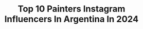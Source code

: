 ---
title: Top 10 Painters Instagram Influencers In Argentina In 2024
description: >-
  Find top painters Instagram influencers in Argentina in 2024. Most popular hashtags: #arte #artist #picoftheday #photooftheday.
platform: Instagram
hits: 72
text_top: See the top-rated Instagram influencers on inBeat.
text_bottom: Our database has 72 Instagram influencers like this in Argentina for you to collaborate.
profiles:
  - username: "facundoquiros"
    fullname: >-
      Facu Quiros
    bio: >-
      En @sexvivituexperiencia Actor, Bailarin-Coreógrafo, Modelo. Compartiendo mí historia.
    location: "Argentina"
    followers: 9482
    engagement: 903
    commentsToLikes: 0.114274
    id: ck5c7cxnk7aqn0i114x8997p1
    verified: false
    hashtags: "#argentina, #briefs, #training, #jean"
  - username: "bru.saa"
    fullname: >-
      Sabrina • 🌿
    bio: >-
      Tatuadora en ✖️Casa Indeleble 🖤 La Plata . Argentina 🇦🇷 . @casaindeleble
    location: "Argentina"
    followers: 9698
    engagement: 883
    commentsToLikes: 0.035060
    id: ck5znsosbp2y10i14sfq9ir4d
    verified: false
    hashtags: "#neotradeu, #neotrad, #flowersofinstagram, #flores"
  - username: "dani_dossantoss"
    fullname: >-
      Daniela Dos Santos
    bio: >-
      🥀𝓥𝓲𝓿𝓸 𝓹𝓪𝓻𝓪 𝓒𝓻𝓮𝓪𝓻🥀 🌈 Mi Arte @dani_dossart 🎙Podcast: #danielogia 💗YouTube: dani dos santos 🎬 Mira todo lo que hago aquí 👇
    location: "Argentina"
    followers: 36905
    engagement: 191
    commentsToLikes: 0.077021
    id: ck136ixq86ppn0i19bpro10ht
    verified: false
    hashtags: "#photooftheday, #beauty, #modelo, #portrait"
  - username: "gus_alvarez"
    fullname: >-
      𝔾𝕌𝕊 𝔸𝕃𝕍𝔸ℝ𝔼ℤ
    bio: >-
      🇲🇽 PORTRAITS | XVS | WEDDINGS | STUDIO | WORKSHOPS Próximo maratón de fotos de perfil - 18 Abril 👇🏼
    location: "Argentina"
    followers: 39277
    engagement: 260
    commentsToLikes: 0.015886
    id: ckap1tersw28p0i78lp3xweid
    verified: false
    hashtags: "#fotografodexv, #talentomexicano, #conceptual, #portrait"
  - username: "kokonoficial"
    fullname: >-
      KOKON
    bio: >-
      by Daniel Ephraim 🇦🇷 Murales & Cuadros 🎨 Tienda Online / Curso Online ⬇️
    location: "Argentina"
    followers: 63989
    engagement: 231
    commentsToLikes: 0.049516
    id: ck6ti4jdg00v70j71jjddihkl
    verified: false
    hashtags: "#colorful, #artistsoninstagram, #arty, #artproject"
  - username: "carlosbardemoficial"
    fullname: >-
      Carlos Bardem
    bio: >-
      Actor, escritor, viajero y no necesariamente en ese orden /Actor, writer, traveller and not necessarily in that order 🤗🌎 #wanderlust #lustforlife
    location: "Argentina"
    followers: 44328
    engagement: 197
    commentsToLikes: 0.055757
    id: ck5bvf2ayjj3m0i11gwhia2fm
    verified: true
    hashtags: "#espa, #audible, #happiness, #narrador"
  - username: "yolandaperalta10"
    fullname: >-
      Yolanda Peralta
    bio: >-
      🇦🇷 Color is my language. I transform color into positive vibration. 📦Shipping to 🌎 💳 Paypal 💍@aedrian_q 🛍️⬇️Shop⬇️🛍️
    location: "Argentina"
    followers: 49069
    engagement: 234
    commentsToLikes: 0.029675
    id: ck9hcf5ihl3fh0j78wwg5gk87
    verified: false
    hashtags: "#pink, #natureinspired, #artandcraft, #makersmovement"
  - username: "grl.ss"
    fullname: >-
      ✨Gabriela R. Laureano (GRL)✨
    bio: >-
      ✨Ilustradora📍Puerto Rico 🇵🇷 ✨Me dibujo en mis altas y en mis lloriparties✨ 💌 PRONTO VUELVO HACER COMISIONES 💌
    location: "Argentina"
    followers: 11876
    engagement: 835
    commentsToLikes: 0.022801
    id: ck15qo90r3ty90i19nkmzg1bi
    verified: false
    hashtags: "#draw, #drawthisinyourstyle, #illustrationartists, #procreate"
  - username: "martinmagliano"
    fullname: >-
      Martin Magliano
    bio: >-
      🍜 Baterista en @ramenmusica | @cirsemusic ⚡️Artista oficial @zildjiancompany @pearl_drums @loscabosdrumsticks @dbdrums_ok @pantercase ZILDJIAN.COM👇🏻
    location: "Argentina"
    followers: 10279
    engagement: 641
    commentsToLikes: 0.150600
    id: ck5q7qwl12q0g0i11sp7k31dh
    verified: false
    hashtags: "#drumreel, #bateristasargentinos, #rockdrummer, #drums"
  - username: "telodijecantando"
    fullname: >-
      Te lo dije cantando
    bio: >-
      Textos de Te lo dije cantando. Todas las fotos de esta cuenta las encuentro en Pinterest.
    location: "Argentina"
    followers: 12868
    engagement: 607
    commentsToLikes: 0.023027
    id: ck60316v4kfhs0i14pdz10wad
    verified: false
    hashtags: "#esperanza, #cabeza, #sentimientos, #blog"
---